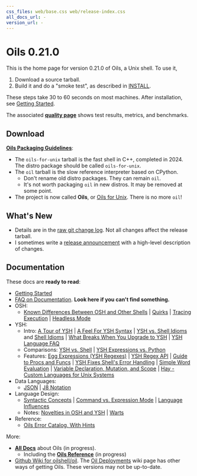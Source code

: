 ```yaml
---
css_files: web/base.css web/release-index.css
all_docs_url: -
version_url: -
---
```


Oils 0.21.0
===========

<!-- NOTE: This file is published to /release/$VERSION/index.html -->

<span class="date">
<!-- REPLACE_WITH_DATE -->
</span>

This is the home page for version 0.21.0 of Oils, a Unix shell.  To use it,

1. Download a source tarball.
2. Build it and do a "smoke test", as described in [INSTALL][].

These steps take 30 to 60 seconds on most machines.  After installation, see
[Getting Started](doc/getting-started.html).

The associated **[quality page](quality.html)** shows test results, metrics,
and benchmarks.

[INSTALL]: doc/INSTALL.html

## Download

<!-- REPLACE_WITH_DOWNLOAD_LINKS -->

**[Oils Packaging Guidelines]($wiki)**:

- The `oils-for-unix` tarball is the fast shell in C++, completed in
  2024.  The distro package should be called `oils-for-unix`.
- The `oil` tarball is the slow reference interpreter based on CPython.
  - Don't rename old distro packages.  They can remain `oil`.
  - It's not worth packaging `oil` in new distros.  It may be removed at some
    point.
- The project is now called **Oils**, or [Oils for
  Unix](https://www.oilshell.org/blog/2023/03/rename.html).  There is no more
  `oil`!

## What's New

- Details are in the [raw git change log](changelog.html).  Not all changes
  affect the release tarball.
- I sometimes write a [release announcement](announcement.html) with a
  high-level description of changes.

## Documentation

These docs are **ready to read**:

- [Getting Started](doc/getting-started.html)
- [FAQ on Documentation](doc/faq-doc.html).  **Look here if you can't find
  something.**
- OSH:
  - [Known Differences Between OSH and Other Shells](doc/known-differences.html)
  | [Quirks](doc/quirks.html)
  | [Tracing Execution](doc/xtrace.html)
  | [Headless Mode](doc/headless.html)
- YSH:
  - Intro: [A Tour of YSH](doc/ysh-tour.html)
  | [A Feel For YSH Syntax](doc/syntax-feelings.html) 
  | [YSH vs. Shell Idioms](doc/idioms.html) and [Shell Idioms](doc/shell-idioms.html)
  | [What Breaks When You Upgrade to YSH](doc/upgrade-breakage.html)
  | [YSH Language FAQ](doc/ysh-faq.html)
  - Comparisons: [YSH vs. Shell](doc/ysh-vs-shell.html) | [YSH Expressions vs.
    Python](doc/ysh-vs-python.html)
  - Features: [Egg Expressions (YSH Regexes)](doc/eggex.html)
  | [YSH Regex API](doc/ysh-regex-api.html)
  | [Guide to Procs and Funcs](doc/proc-func.html)
  | [YSH Fixes Shell's Error Handling](doc/error-handling.html)
  | [Simple Word Evaluation](doc/simple-word-eval.html)
  | [Variable Declaration, Mutation, and Scope](doc/variables.html)
  | [Hay - Custom Languages for Unix Systems](doc/hay.html)
- Data Languages:
  - [JSON](doc/json.html) | [J8 Notation](doc/j8-notation.html)
- Language Design:
  - [Syntactic Concepts](doc/syntactic-concepts.html) 
  | [Command vs. Expression Mode](doc/command-vs-expression-mode.html)
  | [Language Influences](doc/language-influences.html)
  - Notes: [Novelties in OSH and YSH](doc/novelties.html) | [Warts](doc/warts.html)
- Reference:
  - [Oils Error Catalog, With Hints](doc/error-catalog.html)

More:

- [**All Docs**](doc/) about Oils (in progress).
  - Including the [**Oils Reference**](doc/ref/index.html) (in progress)
- [Github Wiki for oilshell/oil](https://github.com/oilshell/oil/wiki).  The
  [Oil Deployments](https://github.com/oilshell/oil/wiki/Oil-Deployments) wiki
  page has other ways of getting Oils.  These versions may not be up-to-date.

